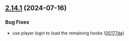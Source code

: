 ## [2.14.1](https://github.com/edusperoni/Details_Elitism/compare/v2.14.0...v2.14.1) (2024-07-16)


### Bug Fixes

* use player login to load the remaining hooks ([00177da](https://github.com/edusperoni/Details_Elitism/commit/00177da0532a58e4ef5d49ecbab5a729810a0f28))



